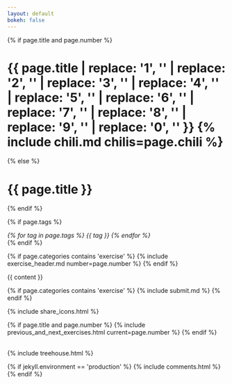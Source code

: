 ```yaml
---
layout: default
bokeh: false
---
```


{% if page.title and page.number %}
	<span><h1 class="pagetitle">{{ page.title | replace: '1', '' | replace: '2', '' | replace: '3', '' | replace: '4', '' | replace: '5', ''  | replace: '6', '' | replace: '7', '' | replace: '8', ''  | replace: '9', ''  | replace: '0', '' }} {% include chili.md chilis=page.chili %} </h1>
{% else %}
	<span><h1 class="pagetitle">{{ page.title }} </h1>

<!-- 	</span> <span class="flattr"><a href="https://flattr.com/submit/auto?user_id=mpratland&url={{ site.production_url }}{{ page.url }}" target="_blank"><img src="//api.flattr.com/button/flattr-badge-large.png" alt="Flattr this" title="Flattr this" border="0" width="93" height="20"></a></span> -->
{% endif %}

{% if page.tags %}
	<div>
	<i>
	{% for tag in page.tags %}
		{{ tag }}
	{% endfor %}
	</i>
	</div>
{% endif %}

{% if page.categories contains 'exercise' %}
	{% include exercise_header.md number=page.number %}
{% endif %}

{{ content }}

{% if page.categories contains 'exercise' %}
	{% include submit.md %}
{% endif %}

{% include share_icons.html %}

{% if page.title and page.number %}
	{% include previous_and_next_exercises.html current=page.number %}
{% endif %}

<br>
{% include treehouse.html %}

{% if jekyll.environment == 'production' %}
	{% include comments.html %}
{% endif %}